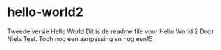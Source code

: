 hello-world2
============

Tweede versie Hello World
Dit is de readme file voor Hello World 2
Door Niels
Test.
Toch nog een aanpassing
en nog een15
